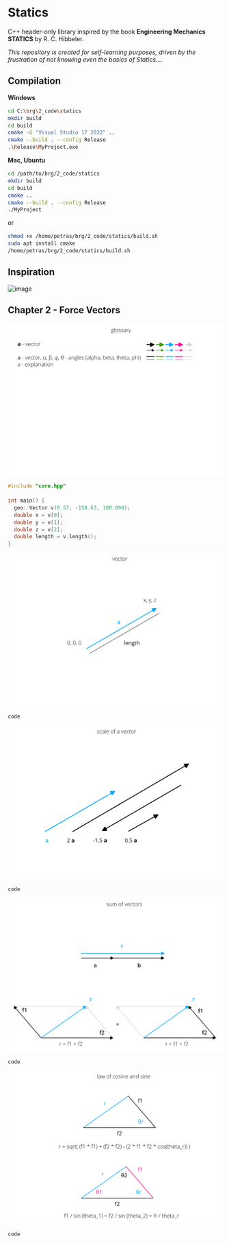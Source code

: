 # Statics

C++ header-only library inspired by the book **Engineering Mechanics STATICS** by R. C. Hibbeler.

_This repository is created for self-learning purposes, driven by the frustration of not knowing even the basics of Statics...._

## Compilation
**Windows**

```bash
cd C:\brg\2_code\statics
mkdir build
cd build
cmake -G "Visual Studio 17 2022" ..
cmake --build . --config Release
.\Release\MyProject.exe
```

**Mac, Ubuntu** 
```bash
cd /path/to/brg/2_code/statics
mkdir build
cd build
cmake ..
cmake --build . --config Release
./MyProject
```

or 

```bash
chmod +x /home/petras/brg/2_code/statics/build.sh
sudo apt install cmake
/home/petras/brg/2_code/statics/build.sh
```

## Inspiration
<img width="783" alt="image" src="https://github.com/petrasvestartas/statics/assets/18013985/bde2fff1-ce70-49c9-9abf-495edb5b7266">

## Chapter 2 - Force Vectors

<p align="center">
  <img alt="Page 1" src="images/chapter2/Page 1.png">
</p>


```cpp
#include "core.hpp"

int main() {
  geo::Vector v(0.57, -158.63, 180.890);
  double x = v[0];
  double y = v[1];
  double z = v[2];
  double length = v.length();
}


```

<p align="center">
  <img alt="Page 1" src="images/chapter2/Page 2.png">
</p>


```bash
code
```

<p align="center">
  <img alt="Page 1" src="images/chapter2/Page 3.png">
</p>


```bash
code
```

<p align="center">
  <img alt="Page 1" src="images/chapter2/Page 4.png">
</p>


```bash
code
```

<p align="center">
  <img alt="Page 1" src="images/chapter2/Page 5.png">
</p>


```bash
code
```
